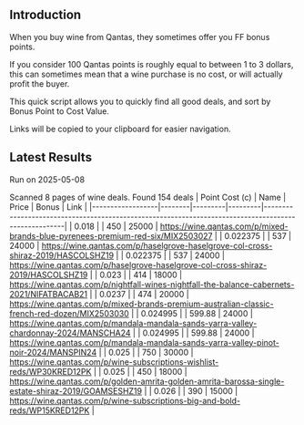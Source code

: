 ## Introduction

When you buy wine from Qantas, they sometimes offer you FF bonus points. 

If you consider 100 Qantas points is roughly equal to between 1 to 3 dollars, this can sometimes mean that a wine purchase is no cost, or will actually profit the buyer.

This quick script allows you to quickly find all good deals, and sort by Bonus Point to Cost Value.

Links will be copied to your clipboard for easier navigation.

## Latest Results

Run on 2025-05-08

Scanned 8 pages of wine deals.
Found 154 deals
|   Point Cost (c) | Name   |   Price |   Bonus | Link                                                                                                |
|------------------|--------|---------|---------|-----------------------------------------------------------------------------------------------------|
|         0.018    |        |  450    |   25000 | https://wine.qantas.com/p/mixed-brands-blue-pyrenees-premium-red-six/MIX2503027                     |
|         0.022375 |        |  537    |   24000 | https://wine.qantas.com/p/haselgrove-haselgrove-col-cross-shiraz-2019/HASCOLSHZ19                   |
|         0.022375 |        |  537    |   24000 | https://wine.qantas.com/p/haselgrove-haselgrove-col-cross-shiraz-2019/HASCOLSHZ19                   |
|         0.023    |        |  414    |   18000 | https://wine.qantas.com/p/nightfall-wines-nightfall-the-balance-cabernets-2021/NIFATBACAB21         |
|         0.0237   |        |  474    |   20000 | https://wine.qantas.com/p/mixed-brands-premium-australian-classic-french-red-dozen/MIX2503030       |
|         0.024995 |        |  599.88 |   24000 | https://wine.qantas.com/p/mandala-mandala-sands-yarra-valley-chardonnay-2024/MANSCHA24              |
|         0.024995 |        |  599.88 |   24000 | https://wine.qantas.com/p/mandala-mandala-sands-yarra-valley-pinot-noir-2024/MANSPIN24              |
|         0.025    |        |  750    |   30000 | https://wine.qantas.com/p/wine-subscriptions-wishlist-reds/WP30KRED12PK                             |
|         0.025    |        |  450    |   18000 | https://wine.qantas.com/p/golden-amrita-golden-amrita-barossa-single-estate-shiraz-2019/GOAMSESHZ19 |
|         0.026    |        |  390    |   15000 | https://wine.qantas.com/p/wine-subscriptions-big-and-bold-reds/WP15KRED12PK                         |

